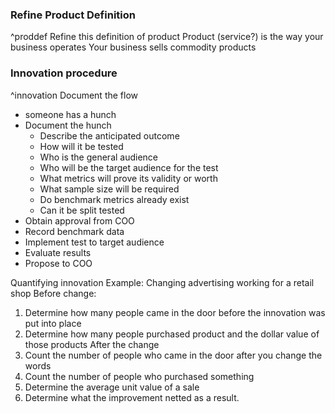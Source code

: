 
### Refine Product Definition
^proddef
Refine this definition of product
Product (service?) is the way your business operates
Your business sells commodity products

### Innovation procedure
^innovation
Document the flow
- someone has a hunch
- Document the hunch
	- Describe the anticipated outcome
	- How will it be tested
	- Who is the general audience
	- Who will be the target audience for the test
	- What metrics will prove its validity or worth
	- What sample size will be required
	- Do benchmark metrics already exist
	- Can it be split tested
- Obtain approval from COO
- Record benchmark data
- Implement test to target audience
- Evaluate results
- Propose to COO

Quantifying innovation
Example: Changing advertising working for a retail shop
Before change:
1. Determine how many people came in the door before the innovation was put into place
2. Determine how many people purchased product and the dollar value of those products
After the change
4. Count the number of people who came in the door after you change the words
5. Count the number of people who purchased something
6. Determine the average unit value of a sale
7. Determine what the improvement netted as a result.